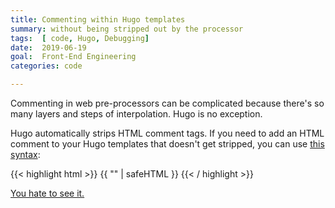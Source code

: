```yaml
---
title: Commenting within Hugo templates
summary: without being stripped out by the processor
tags:  [ code, Hugo, Debugging]
date:  2019-06-19
goal:  Front-End Engineering
categories: code

---
```


Commenting in web pre-processors can be complicated because there's so
many layers and steps of interpolation. Hugo is no exception.

Hugo automatically strips HTML comment tags. If you need to add an HTML
comment to your Hugo templates that doesn't get stripped, you can use
[this syntax][docs]:

{{< highlight html >}}
{{ "<!-- foo/bar/baz whatever -->" | safeHTML }}
{{< / highlight >}}

[You hate to see it.][forum]

[forum]: https://discourse.gohugo.io/t/how-to-add-comments-in-a-template/75/6
[docs]: https://gohugo.io/templates/introduction/#toc_9
